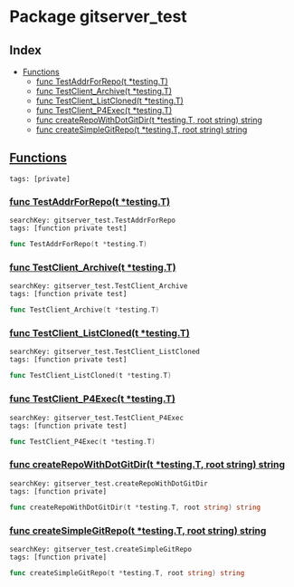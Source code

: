 # Package gitserver_test

## Index

* [Functions](#func)
    * [func TestAddrForRepo(t *testing.T)](#TestAddrForRepo)
    * [func TestClient_Archive(t *testing.T)](#TestClient_Archive)
    * [func TestClient_ListCloned(t *testing.T)](#TestClient_ListCloned)
    * [func TestClient_P4Exec(t *testing.T)](#TestClient_P4Exec)
    * [func createRepoWithDotGitDir(t *testing.T, root string) string](#createRepoWithDotGitDir)
    * [func createSimpleGitRepo(t *testing.T, root string) string](#createSimpleGitRepo)


## <a id="func" href="#func">Functions</a>

```
tags: [private]
```

### <a id="TestAddrForRepo" href="#TestAddrForRepo">func TestAddrForRepo(t *testing.T)</a>

```
searchKey: gitserver_test.TestAddrForRepo
tags: [function private test]
```

```Go
func TestAddrForRepo(t *testing.T)
```

### <a id="TestClient_Archive" href="#TestClient_Archive">func TestClient_Archive(t *testing.T)</a>

```
searchKey: gitserver_test.TestClient_Archive
tags: [function private test]
```

```Go
func TestClient_Archive(t *testing.T)
```

### <a id="TestClient_ListCloned" href="#TestClient_ListCloned">func TestClient_ListCloned(t *testing.T)</a>

```
searchKey: gitserver_test.TestClient_ListCloned
tags: [function private test]
```

```Go
func TestClient_ListCloned(t *testing.T)
```

### <a id="TestClient_P4Exec" href="#TestClient_P4Exec">func TestClient_P4Exec(t *testing.T)</a>

```
searchKey: gitserver_test.TestClient_P4Exec
tags: [function private test]
```

```Go
func TestClient_P4Exec(t *testing.T)
```

### <a id="createRepoWithDotGitDir" href="#createRepoWithDotGitDir">func createRepoWithDotGitDir(t *testing.T, root string) string</a>

```
searchKey: gitserver_test.createRepoWithDotGitDir
tags: [function private]
```

```Go
func createRepoWithDotGitDir(t *testing.T, root string) string
```

### <a id="createSimpleGitRepo" href="#createSimpleGitRepo">func createSimpleGitRepo(t *testing.T, root string) string</a>

```
searchKey: gitserver_test.createSimpleGitRepo
tags: [function private]
```

```Go
func createSimpleGitRepo(t *testing.T, root string) string
```

